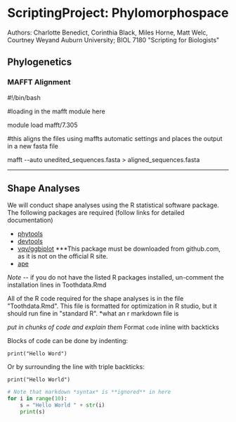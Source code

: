 # ScriptingProject: Phylomorphospace
Authors: Charlotte Benedict, Corinthia Black, Miles Horne, Matt Welc, Courtney Weyand
Auburn University; BIOL 7180 "Scripting for Biologists"

## Phylogenetics

### MAFFT Alignment

#!/bin/bash

#loading in the mafft module here

module load mafft/7.305
  
#this aligns the files using maffts automatic settings and places the output in a new fasta file

mafft --auto unedited_sequences.fasta > aligned_sequences.fasta

---
## Shape Analyses

We will conduct shape analyses using the R statistical software package. The following packages are required 
(follow links for detailed documentation)
-	[phytools](https://cran.r-project.org/web/packages/phytools/index.html)
-	[devtools](https://cran.r-project.org/web/packages/devtools/index.html)
-	[vqv/ggbiplot](https://github.com/vqv/ggbiplot) ***This package must be downloaded from github.com, 
as it is not on the official R site.
-	[ape](https://cran.r-project.org/web/packages/ape/index.html) 

*Note* -- if you do not have the listed R packages installed, un-comment the installation lines in 
Toothdata.Rmd

All of the R code required for the shape analyses is in the file 
"Toothdata.Rmd".
This file is formatted for optimization in R studio, but it should run fine 
in "standard R". 
*what an r markdown file is

*put in chunks of code and explain them*
Format `code` inline with backticks

Blocks of code can be done by indenting:

    print("Hello Word")

Or by surrounding the line with triple backticks:

```
print("Hello World")
```

```python
# Note that markdown *syntax* is **ignored** in here
for i in range(10):
    s = "Hello World " + str(i)
    print(s)
```
